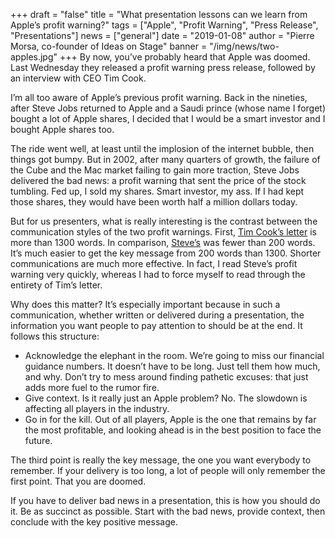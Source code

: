 +++
draft = "false"
title = "What presentation lessons can we learn from Apple’s profit warning?"
tags = ["Apple", "Profit Warning", "Press Release", "Presentations"]
news = ["general"]
date = "2019-01-08"
author = "Pierre Morsa, co-founder of Ideas on Stage"
banner = "/img/news/two-apples.jpg"
+++
By now, you’ve probably heard that Apple was doomed. Last Wednesday they released a profit warning press release, followed by an interview with CEO Tim Cook. 

I’m all too aware of Apple’s previous profit warning. Back in the nineties, after Steve Jobs returned to Apple and a Saudi prince (whose name I forget) bought a lot of Apple shares, I decided that I would be a smart investor and I bought Apple shares too. 

The ride went well, at least until the implosion of the internet bubble, then things got bumpy. But in 2002, after many quarters of growth, the failure of the Cube and the Mac market failing to gain more traction, Steve Jobs delivered the bad news: a profit warning that sent the price of the stock tumbling. Fed up, I sold my shares. Smart investor, my ass. If I had kept those shares, they would have been worth half a million dollars today.

But for us presenters, what is really interesting is the contrast between the communication styles of the two profit warnings. First, [Tim Cook’s letter](https://www.apple.com/newsroom/2019/01/letter-from-tim-cook-to-apple-investors/) is more than 1300 words. In comparison, [Steve’s](https://www.apple.com/newsroom/2002/06/18Apple-Revises-Third-Quarter-Guidance/) was fewer than 200 words. It’s much easier to get the key message from 200 words than 1300. Shorter communications are much more effective. In fact, I read Steve’s profit warning very quickly, whereas I had to force myself to read through the entirety of Tim’s letter. 

Why does this matter? It’s especially important because in such a communication, whether written or delivered during a presentation, the information you want people to pay attention to should be at the end. It follows this structure:

* Acknowledge the elephant in the room. We’re going to miss our financial guidance numbers. It doesn’t have to be long. Just tell them how much, and why. Don’t try to mess around finding pathetic excuses: that just adds more fuel to the rumor fire.
* Give context. Is it really just an Apple problem? No. The slowdown is affecting all players in the industry.
* Go in for the kill. Out of all players, Apple is the one that remains by far the most profitable, and looking ahead is in the best position to face the future.

The third point is really the key message, the one you want everybody to remember. If your delivery is too long, a lot of people will only remember the first point. That you are doomed.

If you have to deliver bad news in a presentation, this is how you should do it. Be as succinct as possible. Start with the bad news, provide context, then conclude with the key positive message.
